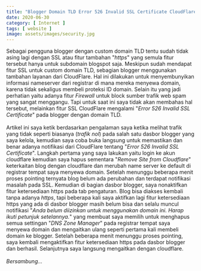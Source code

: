 ```yaml
---
title: "Blogger Domain TLD Error 526 Invalid SSL Certificate CloudFlare"
date: 2020-06-30
category: [ Internet ]
tags: [ website ]
image: assets/images/security.jpg
---
```

Sebagai pengguna blogger dengan custom domain TLD tentu sudah tidak asing lagi dengan SSL atau fitur tambahan "<i>https</i>" yang semula fitur tersebut hanya untuk subdomain blogspot saja. Meskipun sudah mendapat fitur SSL untuk custom domain TLD, sebagian blogger menggunakan tambahan layanan dari CloudFlare. Hal ini dilakukan untuk menyembunyikan informasi nameserver dari registrar di mana mereka menyewa domain, karena tidak sekaligus membeli proteksi ID domain. Selain itu yang jadi perhatian yaitu adanya fitur <i>Firewall</i> untuk block sumber trafik web spam yang sangat menggangu. Tapi untuk saat ini saya tidak akan membahas hal tersebut, melainkan fitur SSL CloudFlare mengalami "<i>Error 526 Invalid SSL Certificate</i>" pada blogger dengan domain TLD. <br />
<br />
Artikel ini saya ketik berdasarkan pengalaman saya ketika melihat trafik yang tidak seperti biasanya (<i>trafik nol</i>) pada salah satu dasbor blogger yang saya kelola, kemudian saya coba buka langsung untuk memastikan dan benar adanya notifikasi dari CloudFlare tentang "<i>Error 526 Invalid SSL Certificate</i>". Langkah pertama yang saya lakukan yaitu login ke akun cloudflare kemudian saya hapus sementara "<i>Remove Site from Cloudflare</i>" keterkaitan blog dengan cloudflare dan merubah name server ke default di registrar tempat saya menyewa domain. Setelah menunggu beberapa menit proses pointing ternyata blog belum ada perubahan dan terdapat notifikasi masalah pada SSL. Kemudian di bagian dasbor blogger, saya nonaktifkan fitur ketersediaan https pada tab pengaturan. Blog bisa diakses kembali tanpa adanya <i>https</i>, tapi beberapa kali saya aktifkan lagi fitur ketersediaan https yang ada di dasbor blogger masih belum bisa dan selalu muncul notifikasi "<i>Anda belum diizinkan untuk menggunakan domain ini. Harap ikuti petunjuk setelannya.</i>" yang membuat saya memilih untuk menghapus semua settingan "<i>DNS Zone Manager</i>" pada registrar tempat saya menyewa domain dan mengaitkan ulang seperti pertama kali membeli domain ke blogger. Setelah beberapa menit menunggu proses pointing, saya kembali mengaktifkan fitur ketersediaan https pada dasbor blogger dan berhasil. Selanjutnya saya langsung mengaitkan dengan cloudflare.
<br />
<br />
<i>Bersambung...</i>
